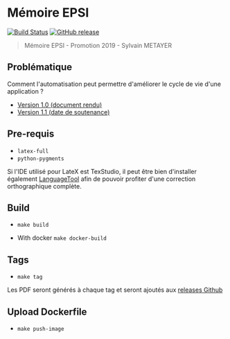 # Mémoire EPSI

[![Build Status](https://travis-ci.org/sylvainmetayer/epsi-memoire.svg?branch=master)](https://travis-ci.org/sylvainmetayer/epsi-memoire)
[![GitHub release](https://img.shields.io/github/release/sylvainmetayer/epsi-memoire.svg)](http://github.com/sylvainmetayer/epsi-memoire/releases/latest)

> Mémoire EPSI - Promotion 2019 - Sylvain METAYER

## Problématique 

Comment l'automatisation peut permettre d'améliorer le cycle de vie d'une application ?

- [Version 1.0 (document rendu)](https://github.com/sylvainmetayer/epsi-memoire/releases/tag/v1.0.0)
- [Version 1.1 (date de soutenance)](https://github.com/sylvainmetayer/epsi-memoire/releases/tag/v1.1.1)

## Pre-requis

- `latex-full`
- `python-pygments`

Si l'IDE utilisé pour LateX est TexStudio, il peut être bien d'installer également [LanguageTool](https://languagetool.org/download/) afin de pouvoir profiter d'une correction orthographique complète.

## Build

- `make build`

- With docker `make docker-build`

## Tags

- `make tag`

Les PDF seront générés à chaque tag et seront ajoutés aux [releases Github](https://github.com/sylvainmetayer/epsi-memoire/releases)

## Upload Dockerfile

- `make push-image`

